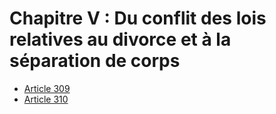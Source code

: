 # Chapitre V : Du conflit des lois relatives au divorce et à la séparation de corps

- [Article 309](article-309.md)
- [Article 310](article-310.md)
